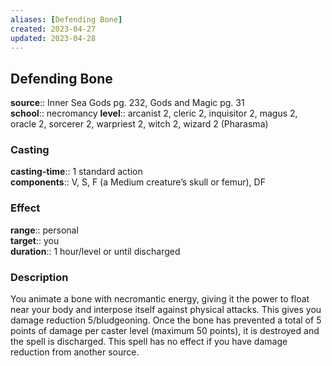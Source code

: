 ```yaml
---
aliases: [Defending Bone]
created: 2023-04-27
updated: 2023-04-28
---
```


## Defending Bone

**source**:: Inner Sea Gods pg. 232, Gods and Magic pg. 31  
**school**:: necromancy
**level**:: arcanist 2, cleric 2, inquisitor 2, magus 2, oracle 2, sorcerer 2, warpriest 2, witch 2, wizard 2 (Pharasma)

### Casting

**casting-time**:: 1 standard action  
**components**:: V, S, F (a Medium creature’s skull or femur), DF

### Effect

**range**:: personal  
**target**:: you  
**duration**:: 1 hour/level or until discharged

### Description

You animate a bone with necromantic energy, giving it the power to float near your body and interpose itself against physical attacks. This gives you damage reduction 5/bludgeoning. Once the bone has prevented a total of 5 points of damage per caster level (maximum 50 points), it is destroyed and the spell is discharged. This spell has no effect if you have damage reduction from another source.
